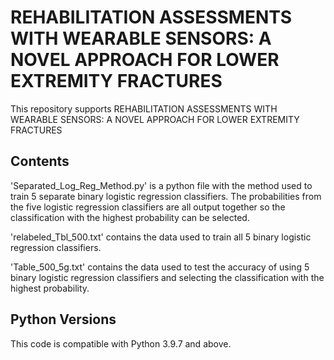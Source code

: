 # REHABILITATION ASSESSMENTS WITH WEARABLE SENSORS: A NOVEL APPROACH FOR LOWER EXTREMITY FRACTURES

This repository supports REHABILITATION ASSESSMENTS WITH WEARABLE SENSORS: A NOVEL APPROACH FOR LOWER EXTREMITY FRACTURES

## Contents

'Separated_Log_Reg_Method.py' is a python file with the method used to train 5 separate binary logistic regression classifiers. The probabilities from the five logistic regression classifiers are all output together so the classification with the highest probability can be selected.

'relabeled_Tbl_500.txt' contains the data used to train all 5 binary logistic regression classifiers.

'Table_500_5g.txt' contains the data used to test the accuracy of using 5 binary logistic regression classifiers and selecting the classification with the highest probability.

## Python Versions
This code is compatible with Python 3.9.7 and above.
